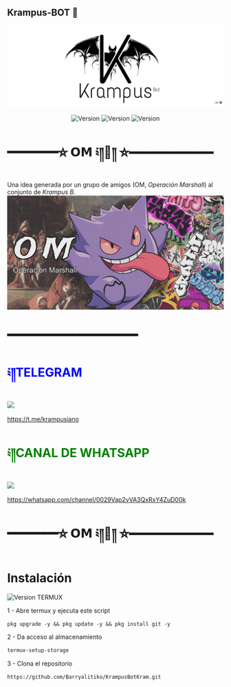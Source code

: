 ## Krampus-BOT 👻
![KrampusBotKram](./assets/images/krampusbotprincipal.jpg)
<div align="center">
 <img alt="Version" src="https://img.shields.io/badge/Version-1.1.0-purple">
  <img alt="Version" src="https://img.shields.io/badge/by-Krampus-yellow">
  <img alt="Version" src="https://img.shields.io/badge/OM-OperacionMarshall-red">
  </div>
  
# ━━━━━━━⛥ 𝗢𝗠 ༴༎👻༎ ⛦━━━━━━━
Una idea generada por un grupo de amigos (OM, *Operación Marshall*) al conjunto de *Krampus B.*
![KrampusBotKram](./assets/images/om.jpg)
# ━━━━━━━━━━━━━━━━━━
# <span style="color:blue">༴༎TELEGRAM</span> 
<img src="https://upload.wikimedia.org/wikipedia/commons/8/82/Telegram_logo.svg" width="50" />

https://t.me/krampusiano
# <span style="color:green">༴༎CANAL DE WHATSAPP</span>
<img src="https://upload.wikimedia.org/wikipedia/commons/6/6b/WhatsApp.svg" width="50" />

https://whatsapp.com/channel/0029Vap2vVA3QxRxY4ZuD00k
# ━━━━━━━⛥ 𝗢𝗠 ༴༎👻༎ ⛦━━━━━━━
# Instalación
<img alt="Version" src="https://img.shields.io/badge/en-android-green">
TERMUX

1 - Abre termux y ejecuta este script

```
pkg upgrade -y && pkg update -y && pkg install git -y
```

2 - Da acceso al almacenamiento

```sh
termux-setup-storage
```

3 - Clona el repositorio
```sh
https://github.com/Barryalitiko/KrampusBotKram.git
```



